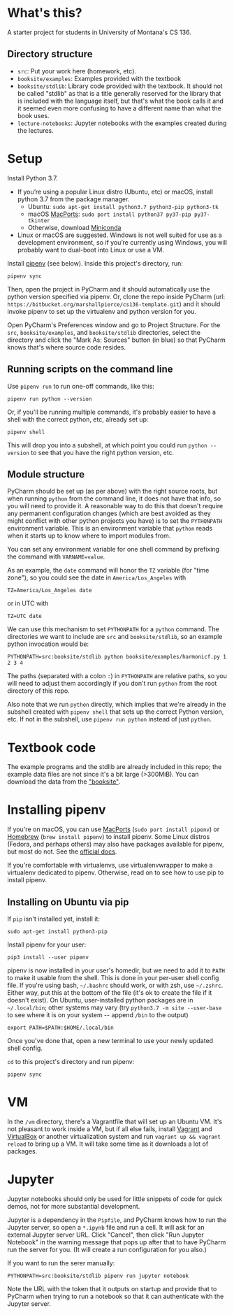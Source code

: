 # What's this?

A starter project for students in University of Montana's CS 136.

## Directory structure

- `src`: Put your work here (homework, etc).
- `booksite/examples`: Examples provided with the textbook
- `booksite/stdlib`: Library code provided with the textbook. It should not be called "stdlib" as that is a title generally reserved for the library that is included with the language itself, but that's what the book calls it and it seemed even more confusing to have a different name than what the book uses.
- `lecture-notebooks`: Jupyter notebooks with the examples created during the lectures.

# Setup

Install Python 3.7. 

- If you’re using a popular Linux distro (Ubuntu, etc) or macOS, install python 3.7 from the package manager.
    - Ubuntu: `sudo apt-get install python3.7 python3-pip python3-tk`
    - macOS [MacPorts](https://www.macports.org/): `sudo port install python37 py37-pip py37-tkinter`
    - Otherwise, download [Miniconda](https://conda.io/miniconda.html) 
- Linux or macOS are suggested. Windows is not well suited for use as a development environment, so if you’re currently using Windows, you will probably want to dual-boot into Linux or use a VM.

Install [pipenv](https://pipenv.readthedocs.io/en/latest/) (see below). Inside this project's directory, run:

```
pipenv sync
```

Then, open the project in PyCharm and it should automatically use the python version specified via pipenv. Or, clone the repo inside PyCharm (url: `https://bitbucket.org/marshallpierce/cs136-template.git`) and it should invoke pipenv to set up the virtualenv and python version for you.

Open PyCharm's Preferences window and go to Project Structure. For the `src`, `booksite/examples`, and `booksite/stdlib` directories, select the directory and click the "Mark As: Sources" button (in blue) so that PyCharm knows that's where source code resides.

## Running scripts on the command line

Use `pipenv run` to run one-off commands, like this:

```
pipenv run python --version
```

Or, if you'll be running multiple commands, it's probably easier to have a shell with the correct python, etc, already set up:

```
pipenv shell
```

This will drop you into a subshell, at which point you could run `python --version` to see that you have the right python version, etc.

## Module structure

PyCharm should be set up (as per above) with the right source roots, but when running `python` from the command line, it does not have that info, so you will need to provide it. A reasonable way to do this that doesn't require any permanent configuration changes (which are best avoided as they might conflict with other python projects you have) is to set the `PYTHONPATH` environment variable. This is an environment variable that `python` reads when it starts up to know where to import modules from.

You can set any environment variable for one shell command by prefixing the command with `VARNAME=value`.

As an example, the `date` command will honor the `TZ` variable (for "time zone"), so you could see the date in `America/Los_Angeles` with

```
TZ=America/Los_Angeles date
```

or in UTC with

```
TZ=UTC date
```

We can use this mechanism to set `PYTHONPATH` for a `python` command. The directories we want to include are `src` and `booksite/stdlib`, so an example python invocation would be:

```
PYTHONPATH=src:booksite/stdlib python booksite/examples/harmonicf.py 1 2 3 4
```

The paths (separated with a colon `:`) in `PYTHONPATH` are relative paths, so you will need to adjust them accordingly if you don't run `python` from the root directory of this repo.

Also note that we run `python` directly, which implies that we're already in the subshell created with `pipenv shell` that sets up the correct Python version, etc. If not in the subshell, use `pipenv run python` instead of just `python`.

# Textbook code

The example programs and the stdlib are already included in this repo; the example data files are not since it's a bit large (>300MiB). You can download the data from the ["booksite"](https://introcs.cs.princeton.edu/python/code/index.php).

# Installing pipenv

If you're on macOS, you can use [MacPorts](https://www.macports.org/) (`sudo port install pipenv`) or [Homebrew](https://brew.sh/) (`brew install pipenv`) to install pipenv. Some Linux distros (Fedora, and perhaps others) may also have packages available for pipenv, but most do not. See the [official docs](https://pipenv.readthedocs.io/en/latest/#install-pipenv-today).

If you're comfortable with virtualenvs, use virtualenvwrapper to make a virtualenv dedicated to pipenv. Otherwise, read on to see how to use pip to install pipenv.

## Installing on Ubuntu via pip
 
If `pip` isn't installed yet, install it:

```
sudo apt-get install python3-pip
```

Install pipenv for your user:

```
pip3 install --user pipenv
```

pipenv is now installed in your user's homedir, but we need to add it to `PATH` to make it usable from the shell. This is done in your per-user shell config file. If you're using bash, `~/.bashrc` should work, or with zsh, use `~/.zshrc`. Either way, put this at the bottom of the file (it's ok to create the file if it doesn't exist). On Ubuntu, user-installed python packages are in `~/.local/bin`; other systems may vary (try `python3.7 -m site --user-base` to see where it is on your system -- append `/bin` to the output)

```
export PATH=$PATH:$HOME/.local/bin
```

Once you've done that, open a new terminal to use your newly updated shell config.

`cd` to this project's directory and run pipenv:

```
pipenv sync
```

# VM

In the `/vm` directory, there's a Vagrantfile that will set up an Ubuntu VM. It's not pleasant to work inside a VM, but if all else fails, install [Vagrant](https://www.vagrantup.com/) and [VirtualBox](https://www.virtualbox.org/) or another virtualization system and run `vagrant up && vagrant reload` to bring up a VM. It will take some time as it downloads a lot of packages.

# Jupyter

Jupyter notebooks should only be used for little snippets of code for quick demos, not for more substantial development.

Jupyter is a dependency in the `Pipfile`, and PyCharm knows how to run the Jupyter server, so open a `*.ipynb` file and run a cell. It will ask for an external Jupyter server URL. Click "Cancel", then click "Run Jupyter Notebook" in the warning message that pops up after that to have PyCharm run the server for you. (It will create a run configuration for you also.)

If you want to run the serer manually:

```
PYTHONPATH=src:booksite/stdlib pipenv run jupyter notebook
```

Note the URL with the token that it outputs on startup and provide that to PyCharm when trying to run a notebook so that it can authenticate with the Jupyter server.
